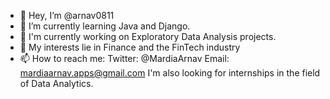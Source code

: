 - 👋 Hey, I’m @arnav0811
- 🌱 I’m currently learning Java and Django.
- 🔭 I'm currently working on Exploratory Data Analysis projects.
- 💞️ My interests lie in Finance and the FinTech industry
- 📫 How to reach me:
      Twitter: @MardiaArnav
      Email: mardiaarnav.apps@gmail.com
I'm also looking for internships in the field of Data Analytics.
<!---
arnav0811/arnav0811 is a ✨ special ✨ repository because its `README.md` (this file) appears on your GitHub profile.
You can click the Preview link to take a look at your changes.
--->
